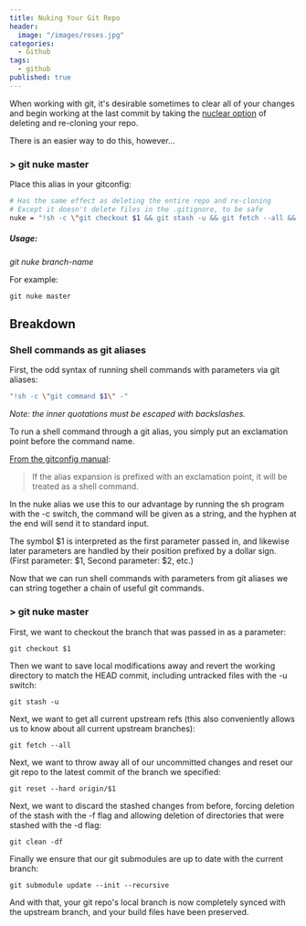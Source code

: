 ```yaml
---
title: Nuking Your Git Repo
header:
  image: "/images/roses.jpg"
categories: 
  - Github
tags:
  - github
published: true
---
```


When working with git, it's desirable sometimes to clear all of your changes and begin working at the last commit by taking the [nuclear option](https://xkcd.com/1597/) of deleting and re-cloning your repo.

There is an easier way to do this, however...

### > git nuke master

Place this alias in your gitconfig:

```bash
# Has the same effect as deleting the entire repo and re-cloning
# Except it doesn't delete files in the .gitignore, to be safe
nuke = "!sh -c \"git checkout $1 && git stash -u && git fetch --all && git reset --hard origin/$1  && git clean -df && git submodule update --init --recursive\" -"
```

##### Usage:

  _git nuke branch-name_

For example:

    git nuke master

## Breakdown

### Shell commands as git aliases
First, the odd syntax of running shell commands with parameters via git aliases:

```bash
"!sh -c \"git command $1\" -"
```

_Note: the inner quotations must be escaped with backslashes._

To run a shell command through a git alias, you simply put an exclamation point before the command name.

[From the gitconfig manual](https://git-scm.com/docs/git-config):

> If the alias expansion is prefixed with an exclamation point, it will be treated as a shell command.

In the nuke alias we use this to our advantage by running the sh program with the -c switch, the command will be given as a string, and the hyphen at the end will send it to standard input.

The symbol $1 is interpreted as the first parameter passed in, and likewise later parameters are handled by their position prefixed by a dollar sign. (First parameter: $1, Second parameter: $2, etc.)

Now that we can run shell commands with parameters from git aliases we can string together a chain of useful git commands.

### > git nuke master
First, we want to checkout the branch that was passed in as a parameter:

    git checkout $1 
    
Then we want to save local modifications away and revert the working directory to match the HEAD commit, including untracked files with the -u switch:

    git stash -u

Next, we want to get all current upstream refs (this also conveniently allows us to know about all current upstream branches):

    git fetch --all

Next, we want to throw away all of our uncommitted changes and reset our git repo to the latest commit of the branch we specified:

    git reset --hard origin/$1

Next, we want to discard the stashed changes from before, forcing deletion of the stash with the -f flag and allowing deletion of directories that were stashed with the -d flag:

    git clean -df

Finally we ensure that our git submodules are up to date with the current branch:

    git submodule update --init --recursive


And with that, your git repo's local branch is now completely synced with the upstream branch, and your build files have been preserved.